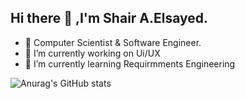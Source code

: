 ## Hi there 👋 ,I'm Shair A.Elsayed. 

- 🔭 Computer Scientist & Software Engineer.
- 🔭 I’m currently working on Ui/UX
- 🌱 I’m currently learning Requirmments Engineering

![Anurag's GitHub stats](https://github-readme-stats.vercel.app/api?username=gameex10&theme=dark&show_icons=true)
  
<!--
**GAMEEX10/gameex10** is a ✨ _special_ ✨ repository because its `README.md` (this file) appears on your GitHub profile.

Here are some ideas to get you started:

- 🔭 I’m currently working on ...
- 🌱 I’m currently learning ...
- 👯 I’m looking to collaborate on ...
- 🤔 I’m looking for help with ...
- 💬 Ask me about ...
- 📫 How to reach me: ...
- 😄 Pronouns: ...
- ⚡ Fun fact: ...
-->
